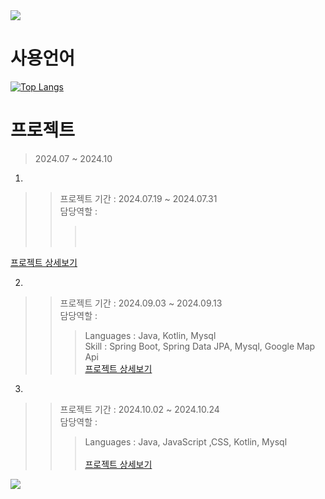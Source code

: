 
<img src="https://capsule-render.vercel.app/api?type=waving&height=200&text=Punkid's%20포트폴리오&fontAlign=30&fontAlignY=40&color=gradient&fontSize=40&section=header" />

# 사용언어
[![Top Langs](https://github-readme-stats.vercel.app/api/top-langs/?username=jjun0318&layout=compact&theme=dark)](https://github.com/anuraghazra/github-readme-stats)

# 프로젝트
> 2024.07 ~ 2024.10

1. 
> 
>> 프로젝트 기간 : 2024.07.19 ~ 2024.07.31 <br>
>> 담당역할 : 
>>>  <br>
>>>  <br>
[프로젝트 상세보기]()

2. 
> 
>> 프로젝트 기간 : 2024.09.03 ~ 2024.09.13 <br>
>> 담당역할 : 
>>> Languages : Java, Kotlin, Mysql <br>
>>> Skill : Spring Boot, Spring Data JPA, Mysql, Google Map Api <br>
[프로젝트 상세보기]()

3. 
> 
>> 프로젝트 기간 : 2024.10.02 ~ 2024.10.24 <br>
>> 담당역할 : 
>>> Languages : Java, JavaScript ,CSS, Kotlin, Mysql <br>
>>>  <br>
[프로젝트 상세보기]()



<!-- ![js](https://img.shields.io/badge/JavaScript-F7DF1E?style=for-the-badge&logo=JavaScript&logoColor=white)
![js](https://img.shields.io/badge/html-yello?style=for-the-badge&logo=JavaScript&logoColor=white) -->



<img src="https://capsule-render.vercel.app/api?type=waving&color=gradient&height=150&section=footer" />
